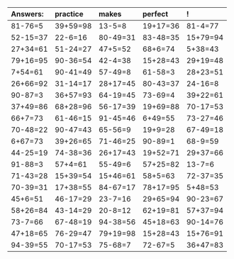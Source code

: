 | Answers: | practice | makes | perfect | ! |
| :--- | :--- | :--- | :--- | :--- |
| 81-76=5 | 39+59=98 | 13-5=8 | 19+17=36 | 81-4=77 | 
| 52-15=37 | 22-6=16 | 80-49=31 | 83-48=35 | 15+79=94 | 
| 27+34=61 | 51-24=27 | 47+5=52 | 68+6=74 | 5+38=43 | 
| 79+16=95 | 90-36=54 | 42-4=38 | 15+28=43 | 29+19=48 | 
| 7+54=61 | 90-41=49 | 57-49=8 | 61-58=3 | 28+23=51 | 
| 26+66=92 | 31-14=17 | 28+17=45 | 80-43=37 | 24-16=8 | 
| 90-87=3 | 36+57=93 | 64-19=45 | 73-69=4 | 39+22=61 | 
| 37+49=86 | 68+28=96 | 56-17=39 | 19+69=88 | 70-17=53 | 
| 66+7=73 | 61-46=15 | 91-45=46 | 6+49=55 | 73-27=46 | 
| 70-48=22 | 90-47=43 | 65-56=9 | 19+9=28 | 67-49=18 | 
| 6+67=73 | 39+26=65 | 71-46=25 | 90-89=1 | 68-9=59 | 
| 44-25=19 | 74-38=36 | 26+17=43 | 19+52=71 | 29+37=66 | 
| 91-88=3 | 57+4=61 | 55-49=6 | 57+25=82 | 13-7=6 | 
| 71-43=28 | 15+39=54 | 15+46=61 | 58+5=63 | 72-37=35 | 
| 70-39=31 | 17+38=55 | 84-67=17 | 78+17=95 | 5+48=53 | 
| 45+6=51 | 46-17=29 | 23-7=16 | 29+65=94 | 90-23=67 | 
| 58+26=84 | 43-14=29 | 20-8=12 | 62+19=81 | 57+37=94 | 
| 73-7=66 | 67-48=19 | 94-38=56 | 45+18=63 | 90-14=76 | 
| 47+18=65 | 76-29=47 | 79+19=98 | 15+28=43 | 15+76=91 | 
| 94-39=55 | 70-17=53 | 75-68=7 | 72-67=5 | 36+47=83 | 
